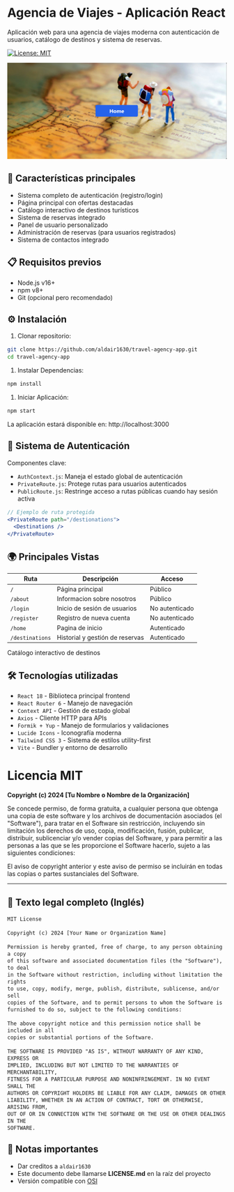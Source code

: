 # Agencia de Viajes - Aplicación React

Aplicación web para una agencia de viajes moderna con autenticación de usuarios, catálogo de destinos y sistema de reservas.

[![License: MIT](https://img.shields.io/badge/License-MIT-blue.svg)](https://opensource.org/licenses/MIT)

![Preview de la aplicación](./public/preview.png) <!-- Agrega imagen real si tienes -->

## 🚀 Características principales

- Sistema completo de autenticación (registro/login)
- Página principal con ofertas destacadas
- Catálogo interactivo de destinos turísticos
- Sistema de reservas integrado
- Panel de usuario personalizado
- Administración de reservas (para usuarios registrados)
- Sistema de contactos integrado

## 📋 Requisitos previos

- Node.js v16+
- npm v8+
- Git (opcional pero recomendado)

## ⚙️ Instalación

1. Clonar repositorio:

```bash
git clone https://github.com/aldair1630/travel-agency-app.git
cd travel-agency-app
```

1. Instalar Dependencias:

```bash
npm install
```

1. Iniciar Aplicación:

```bash
npm start
```

La aplicación estará disponible en: http://localhost:3000

## 🔐 Sistema de Autenticación

Componentes clave:

- `AuthContext.js`: Maneja el estado global de autenticación
- `PrivateRoute.js`: Protege rutas para usuarios autenticados
- `PublicRoute.js`: Restringe acceso a rutas públicas cuando hay sesión activa

```jsx
// Ejemplo de ruta protegida
<PrivateRoute path="/destionations">
  <Destinations />
</PrivateRoute>
```

## 🌍 Principales Vistas

| Ruta            | Descripción                     | Acceso         |
| --------------- | ------------------------------- | -------------- |
| `/`             | Página principal                | Público        |
| `/about`        | Informacion sobre nosotros      | Público        |
| `/login`        | Inicio de sesión de usuarios    | No autenticado |
| `/register`     | Registro de nueva cuenta        | No autenticado |
| `/home`         | Pagina de inicio                | Autenticado    |
| `/destinations` | Historial y gestión de reservas | Autenticado    |

Catálogo interactivo de destinos

## 🛠 Tecnologías utilizadas

- `React 18` - Biblioteca principal frontend
- `React Router 6` - Manejo de navegación
- `Context API` - Gestión de estado global
- `Axios` - Cliente HTTP para APIs
- `Formik + Yup` - Manejo de formularios y validaciones
- `Lucide Icons` - Iconografía moderna
- `Tailwind CSS 3` - Sistema de estilos utility-first
- `Vite` - Bundler y entorno de desarrollo

# Licencia MIT

**Copyright (c) 2024 [Tu Nombre o Nombre de la Organización]**

Se concede permiso, de forma gratuita, a cualquier persona que obtenga una copia
de este software y los archivos de documentación asociados (el "Software"), para tratar
en el Software sin restricción, incluyendo sin limitación los derechos
de uso, copia, modificación, fusión, publicar, distribuir, sublicenciar y/o vender
copias del Software, y para permitir a las personas a las que se les proporcione el Software
hacerlo, sujeto a las siguientes condiciones:

El aviso de copyright anterior y este aviso de permiso se incluirán en todas
las copias o partes sustanciales del Software.

---

## 📜 Texto legal completo (Inglés)

```text
MIT License

Copyright (c) 2024 [Your Name or Organization Name]

Permission is hereby granted, free of charge, to any person obtaining a copy
of this software and associated documentation files (the "Software"), to deal
in the Software without restriction, including without limitation the rights
to use, copy, modify, merge, publish, distribute, sublicense, and/or sell
copies of the Software, and to permit persons to whom the Software is
furnished to do so, subject to the following conditions:

The above copyright notice and this permission notice shall be included in all
copies or substantial portions of the Software.

THE SOFTWARE IS PROVIDED "AS IS", WITHOUT WARRANTY OF ANY KIND, EXPRESS OR
IMPLIED, INCLUDING BUT NOT LIMITED TO THE WARRANTIES OF MERCHANTABILITY,
FITNESS FOR A PARTICULAR PURPOSE AND NONINFRINGEMENT. IN NO EVENT SHALL THE
AUTHORS OR COPYRIGHT HOLDERS BE LIABLE FOR ANY CLAIM, DAMAGES OR OTHER
LIABILITY, WHETHER IN AN ACTION OF CONTRACT, TORT OR OTHERWISE, ARISING FROM,
OUT OF OR IN CONNECTION WITH THE SOFTWARE OR THE USE OR OTHER DEALINGS IN THE
SOFTWARE.
```

## 📌 Notas importantes

- Dar creditos a `aldair1630`
- Este documento debe llamarse **LICENSE.md** en la raíz del proyecto
- Versión compatible con [OSI](https://opensource.org/licenses/MIT)
